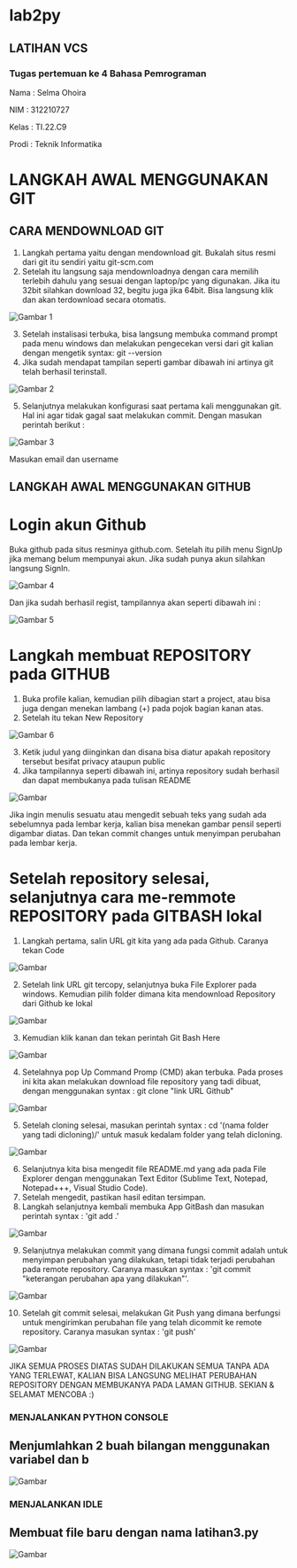 # lab2py
## LATIHAN VCS
### Tugas pertemuan ke 4 Bahasa Pemrograman

Nama : Selma Ohoira

NIM : 312210727

Kelas : TI.22.C9

Prodi : Teknik Informatika

# LANGKAH AWAL MENGGUNAKAN GIT
## CARA MENDOWNLOAD GIT
1. Langkah pertama yaitu dengan mendownload git.
   Bukalah situs resmi dari git itu sendiri yaitu git-scm.com
2. Setelah itu langsung saja mendownloadnya dengan cara memilih
   terlebih dahulu yang sesuai dengan laptop/pc yang digunakan.
   Jika itu 32bit silahkan download 32, begitu juga jika 64bit.
   Bisa langsung klik dan akan terdownload secara otomatis.

 ![Gambar 1](gambar/1.png)

3. Setelah instalisasi terbuka, bisa langsung membuka command prompt
   pada menu windows dan melakukan pengecekan versi dari git kalian
   dengan mengetik syntax: git --version
4. Jika sudah mendapat tampilan seperti gambar dibawah ini artinya git telah berhasil terinstall.

![Gambar 2](gambar/2.png)

5. Selanjutnya melakukan konfigurasi saat pertama kali menggunakan git.
   Hal ini agar tidak gagal saat melakukan commit. Dengan masukan perintah berikut :

![Gambar 3](gambar/3.png)

Masukan email dan username

## LANGKAH AWAL MENGGUNAKAN GITHUB
# Login akun Github
Buka github pada situs resminya github.com. Setelah itu pilih menu SignUp
jika memang belum mempunyai akun. Jika sudah punya akun silahkan langsung SignIn.

![Gambar 4](gambar/4.png)

Dan jika sudah berhasil regist, tampilannya akan seperti dibawah ini :

![Gambar 5](gambar/5.png)

# Langkah membuat REPOSITORY pada GITHUB
1. Buka profile kalian, kemudian pilih dibagian start a project,
   atau bisa juga dengan menekan lambang (+) pada pojok bagian kanan atas.
2. Setelah itu tekan New Repository

![Gambar 6](gambar/6.png)

3. Ketik judul yang diinginkan dan disana bisa diatur apakah repository
   tersebut besifat privacy ataupun public
4. Jika tampilannya seperti dibawah ini, artinya repository sudah berhasil
   dan dapat membukanya pada tulisan README

![Gambar](gambar/11.png)

   Jika ingin menulis sesuatu atau mengedit sebuah teks yang sudah ada sebelumnya
   pada lembar kerja, kalian bisa menekan gambar pensil seperti digambar diatas.
   Dan tekan commit changes untuk menyimpan perubahan pada lembar kerja.
# Setelah repository selesai, selanjutnya cara me-remmote REPOSITORY pada GITBASH lokal
1. Langkah pertama, salin URL git kita yang ada pada Github. Caranya tekan Code

![Gambar](gambar/12.png)

2. Setelah link URL git tercopy, selanjutnya buka File Explorer pada windows.
   Kemudian pilih folder dimana kita mendownload Repository dari Github ke lokal

![Gambar](gambar/7.png)

3. Kemudian klik kanan dan tekan perintah Git Bash Here

![Gambar](gambar/8.png)

4. Setelahnya pop Up Command Promp (CMD) akan terbuka. Pada proses ini kita akan melakukan
   download file repository yang tadi dibuat, dengan menggunakan syntax : git clone "link URL Github"

![Gambar](gambar/13.png)

5. Setelah cloning selesai, masukan perintah syntax : cd '(nama folder yang tadi dicloning)/'
   untuk masuk kedalam folder yang telah dicloning.

![Gambar](gambar/14.png)

6. Selanjutnya kita bisa mengedit file README.md yang ada pada File Explorer dengan menggunakan
   Text Editor (Sublime Text, Notepad, Notepad+++, Visual Studio Code).
7. Setelah mengedit, pastikan hasil editan tersimpan.
8. Langkah selanjutnya kembali membuka App GitBash dan masukan perintah
   syntax : 'git add .'

![Gambar](gambar/15.png)

9. Selanjutnya melakukan commit yang dimana fungsi commit adalah untuk menyimpan perubahan
   yang dilakukan, tetapi tidak terjadi perubahan pada remote repository.
   Caranya masukan syntax : 'git commit "keterangan perubahan apa yang dilakukan"'.

![Gambar](gambar/16.png)

10. Setelah git commit selesai, melakukan Git Push yang dimana berfungsi untuk mengirimkan
   perubahan file yang telah dicommit ke remote repository. Caranya masukan syntax : 'git push'
   
![Gambar](gambar/17.png)

JIKA SEMUA PROSES DIATAS SUDAH DILAKUKAN SEMUA TANPA ADA YANG TERLEWAT,
KALIAN BISA LANGSUNG MELIHAT PERUBAHAN REPOSITORY DENGAN MEMBUKANYA
PADA LAMAN GITHUB. SEKIAN & SELAMAT MENCOBA :)


### MENJALANKAN PYTHON CONSOLE
## Menjumlahkan 2 buah bilangan menggunakan variabel dan b

![Gambar](gambar/18.png)

### MENJALANKAN IDLE
## Membuat file baru dengan nama latihan3.py

![Gambar](gambar/19.png)